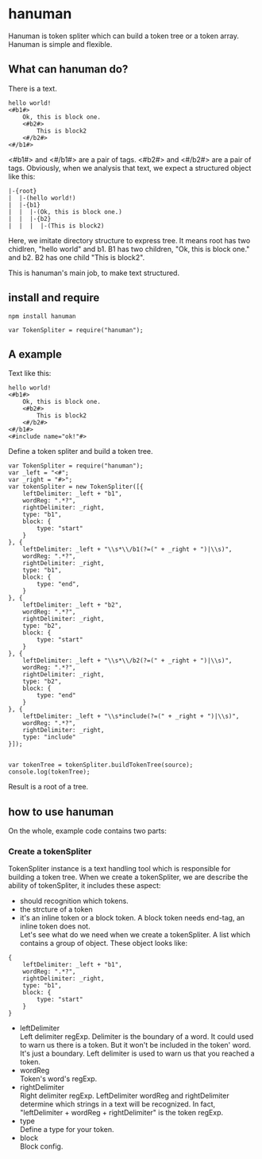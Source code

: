 hanuman
=================================== 
Hanuman is token spliter which can build a token tree or a token array.<br>
Hanuman is simple and flexible.

What can hanuman do?
-----------------------------------
There is a text.
```
hello world!
<#b1#> 
    Ok, this is block one.
	<#b2#>
		This is block2
	<#/b2#>
<#/b1#>
```
<#b1#> and <#/b1#> are a pair of tags. <#b2#> and <#/b2#> are a pair of tags. Obviously, when we analysis that text, we expect a structured object like this:
```
|-{root}
|  |-(hello world!)
|  |-{b1}
|  |  |-(Ok, this is block one.)
|  |  |-{b2}
|  |  |  |-(This is block2)
```
Here, we imitate directory structure to express tree. It means root has two chidlren, "hello world" and b1. B1 has two children, "Ok, this is block one." and b2. B2 has one child "This is block2".

This is hanuman's main job, to make text structured.

install and require
-------------------------------------------------------------------
```
npm install hanuman
```
```
var TokenSpliter = require("hanuman");
```
A example
---------------------------------------------------------------------
Text like this: 
```
hello world!
<#b1#> 
    Ok, this is block one.
    <#b2#>
        This is block2
    <#/b2#>
<#/b1#>
<#include name="ok!"#>
```
Define a token spliter and build a token tree.
```
var TokenSpliter = require("hanuman");
var _left = "<#";
var _right = "#>";
var tokenSpliter = new TokenSpliter([{
	leftDelimiter: _left + "b1",
	wordReg: ".*?",
	rightDelimiter: _right,
	type: "b1",
	block: {
		type: "start"
	}
}, {
	leftDelimiter: _left + "\\s*\\/b1(?=(" + _right + ")|\\s)",
	wordReg: ".*?",
	rightDelimiter: _right,
	type: "b1",
	block: {
		type: "end",
	}
}, {
	leftDelimiter: _left + "b2",
	wordReg: ".*?",
	rightDelimiter: _right,
	type: "b2",
	block: {
		type: "start"
	}
}, {
	leftDelimiter: _left + "\\s*\\/b2(?=(" + _right + ")|\\s)",
	wordReg: ".*?",
	rightDelimiter: _right,
	type: "b2",
	block: {
		type: "end"
	}
}, {
	leftDelimiter: _left + "\\s*include(?=(" + _right + ")|\\s)",
	wordReg: ".*?",
	rightDelimiter: _right,
	type: "include"
}]);


var tokenTree = tokenSpliter.buildTokenTree(source);
console.log(tokenTree);
```
Result is a root of a tree.

how to use hanuman
--------------------------------------------------------
On the whole, example code contains two parts:
### Create a tokenSpliter

TokenSpliter instance is a text handling tool which is responsible for building a token tree. When we create a tokenSpliter, we are describe the ability of tokenSpliter, it includes these aspect:
* should recognition which tokens.
* the strcture of a token
* it's an inline token or a block token. A block token needs end-tag, an inline token does not.<br>
Let's see what do we need when we create a tokenSpliter. A list which contains a group of object.
These object looks like:
```
{
	leftDelimiter: _left + "b1",
	wordReg: ".*?",
	rightDelimiter: _right,
	type: "b1",
	block: {
		type: "start"
	}
}
```
* leftDelimiter<br>
  Left delimiter regExp. Delimiter is the boundary of a word. It could used to warn us there is a token. But it won't be    included in the token' word. It's just a boundary. Left delimiter is used to warn us that you reached a token.
* wordReg<br>
  Token's word's regExp.
* rightDelimiter<br>
  Right delimiter regExp.
  LeftDelimiter wordReg and rightDelimiter determine which strings in a text will be recognized. In fact, "leftDelimiter + wordReg + rightDelimiter" is the token regExp.
* type<br>
  Define a type for your token.
* block<br>
  Block config.

